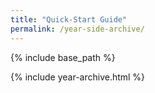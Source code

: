 ```yaml
---
title: "Quick-Start Guide"
permalink: /year-side-archive/
---
```


{% include base_path %}

{% include year-archive.html %}
